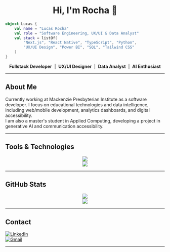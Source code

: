 <h1 align="center">Hi, I'm Rocha 👻</h1>

```kotlin
object Lucas {
    val name = "Lucas Rocha"
    val role = "Software Engineering, UX/UI & Data Analyst"
    val stack = listOf(
        "Next.js", "React Native", "TypeScript", "Python",
        "UX/UI Design", "Power BI", "SQL", "Tailwind CSS"
    )
}
```

<p align="center">
  <strong>Fullstack Developer</strong> &nbsp;|&nbsp;
  <strong>UX/UI Designer</strong> &nbsp;|&nbsp;
  <strong>Data Analyst</strong> &nbsp;|&nbsp;
  <strong>AI Enthusiast</strong>
</p>


---

## About Me

Currently working at Mackenzie Presbyterian Institute as a software developer. I focus on educational technologies and data intelligence, including web/mobile development, analytics dashboards, and digital accessibility.  
I am also a master's student in Applied Computing, developing a project in generative AI and communication accessibility.

---

## Tools & Technologies

<div align="center">
 <img src="https://skillicons.dev/icons?i=nextjs,react,ts,js,c,cpp,python,tailwind,figma,azure,git,github,linux,docker,postman,bootstrap,vscode,bash,androidstudio,cypress,d3,firebase,linux,materialui,nodejs,sass,supabase,sklearn,vercel,xd" />
 <br/>
 <img src="https://img.shields.io/badge/-Google%20Cloud%20Platform-4285F4?style=for-the-badge&logo=googlecloud&logoColor=white"/>
</div>

---

## GitHub Stats

<div align="center">
  <img src="https://github-readme-stats.vercel.app/api?username=R0chaa&show_icons=true&theme=radical&hide_title=true" />
  <br/>
  <img src="https://github-readme-stats.vercel.app/api/top-langs/?username=R0chaa&layout=compact&theme=radical" />
</div>

---

## Contact

[![LinkedIn](https://img.shields.io/badge/-LinkedIn-0A66C2?style=for-the-badge&logo=linkedin&logoColor=white)](https://www.linkedin.com/in/lucasr0cha)  
[![Gmail](https://img.shields.io/badge/-Gmail-D14836?style=for-the-badge&logo=gmail&logoColor=white)](mailto:lucas.rcha04@gmail.com)  

---
